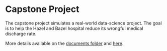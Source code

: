 # Capstone Project

The capstone project simulates a real-world data-science project.
The goal is to help the Hazel and Bazel hospital reduce its wrongful medical discharge rate.

More details available on the [documents folder](documents/) and [here](https://docs.google.com/document/d/108Ux46Wczi6N0ey4BR-WBay-lNNhFPSPbdDQuETGIA0/).
